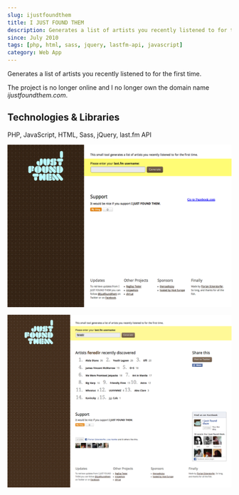 ```yaml
---
slug: ijustfoundthem
title: I JUST FOUND THEM
description: Generates a list of artists you recently listened to for the first time.
since: July 2010
tags: [php, html, sass, jquery, lastfm-api, javascript]
category: Web App
---
```


Generates a list of artists you recently listened to for the first time.

The project is no longer online and I no longer own the domain name _ijustfoundthem.com_.

## Technologies &amp; Libraries

PHP, JavaScript, HTML, Sass, jQuery, last.fm API

![Screenshot of the homepage](./ijustfoundthem-1.png)

![Screenshot of the detail view](./ijustfoundthem-2.png)
